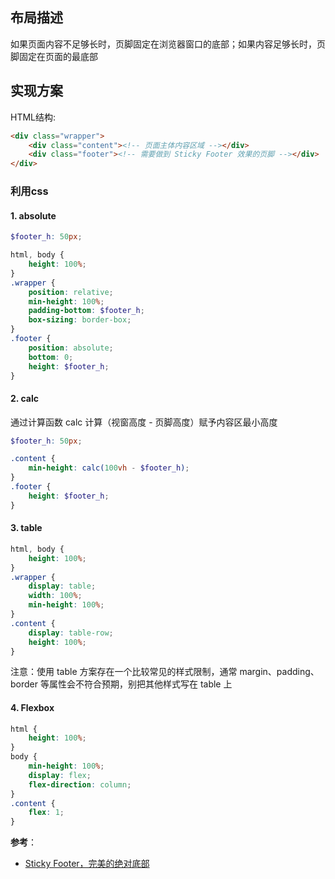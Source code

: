 ## 布局描述
如果页面内容不足够长时，页脚固定在浏览器窗口的底部；如果内容足够长时，页脚固定在页面的最底部

## 实现方案
HTML结构:
```html
<div class="wrapper">
    <div class="content"><!-- 页面主体内容区域 --></div>
    <div class="footer"><!-- 需要做到 Sticky Footer 效果的页脚 --></div>
</div>
```

### 利用css

#### 1. absolute

```scss
$footer_h: 50px;

html, body {
    height: 100%;
}
.wrapper {
    position: relative;
    min-height: 100%;
    padding-bottom: $footer_h;
    box-sizing: border-box;
}
.footer {
    position: absolute;
    bottom: 0;
    height: $footer_h;
}
```

#### 2. calc
通过计算函数 calc 计算（视窗高度 - 页脚高度）赋予内容区最小高度

```scss
$footer_h: 50px;

.content {
    min-height: calc(100vh - $footer_h);
}
.footer {
    height: $footer_h;
}
```

#### 3. table

```scss
html, body {
    height: 100%;
}
.wrapper {
    display: table;
    width: 100%;
    min-height: 100%;
}
.content {
    display: table-row;
    height: 100%;
}
```

注意：使用 table 方案存在一个比较常见的样式限制，通常 margin、padding、border 等属性会不符合预期，别把其他样式写在 table 上

#### 4. Flexbox

```scss
html {
    height: 100%;
}
body {
    min-height: 100%;
    display: flex;
    flex-direction: column;
}
.content {
    flex: 1;
}
```

**参考**：
- [Sticky Footer，完美的绝对底部](https://aotu.io/notes/2017/04/13/Sticky-footer/?src=wx&o2src=wx)
